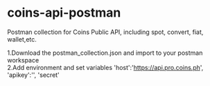 # coins-api-postman
Postman collection for Coins Public API, including spot, convert, fiat, wallet,etc.

1.Download the postman_collection.json and import to your postman workspace  
2.Add environment and set variables 'host':'https://api.pro.coins.ph', 'apikey':'', 'secret'

